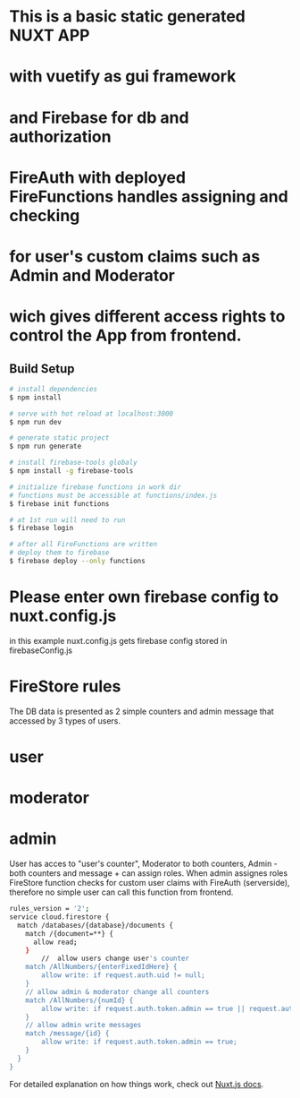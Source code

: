 # This is a basic static generated NUXT APP
# with vuetify as gui framework
# and Firebase for db and authorization
# FireAuth with deployed FireFunctions handles assigning and checking 
# for user's custom claims such as Admin and Moderator
# wich gives different access rights to control the App from frontend.

## Build Setup

```bash
# install dependencies
$ npm install

# serve with hot reload at localhost:3000
$ npm run dev

# generate static project
$ npm run generate

# install firebase-tools globaly
$ npm install -g firebase-tools

# initialize firebase functions in work dir
# functions must be accessible at functions/index.js
$ firebase init functions

# at 1st run will need to run
$ firebase login

# after all FireFunctions are written
# deploy them to firebase
$ firebase deploy --only functions

```
# Please enter own firebase config to nuxt.config.js
in this example nuxt.config.js gets firebase config stored in firebaseConfig.js

# FireStore rules
The DB data is presented as 2 simple counters and admin message that accessed by 3 types of users.
# user
# moderator
# admin
User has acces to "user's counter", Moderator to both counters, Admin - both counters and message + can assign roles.
When admin assignes roles FireStore function checks for custom user claims with FireAuth (serverside), therefore no simple user can call this function from frontend.

```bash
rules_version = '2';
service cloud.firestore {
  match /databases/{database}/documents {
    match /{document=**} {
      allow read;
    }
		//	allow users change user's counter
    match /AllNumbers/{enterFixedIdHere} {
    	allow write: if request.auth.uid != null;
    }
    // allow admin & moderator change all counters
    match /AllNumbers/{numId} {
    	allow write: if request.auth.token.admin == true || request.auth.token.moderator == true;
    }
    // allow admin write messages
    match /message/{id} {
    	allow write: if request.auth.token.admin == true;
    }
  }
}

```

For detailed explanation on how things work, check out [Nuxt.js docs](https://nuxtjs.org).
